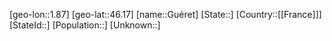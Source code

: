 ﻿---
location: [46.17,1.87]
type: City
tags:
- geo/City


SpocWebEntityId: 30652
isDeleted: false
confidential: public

---
[geo-lon::1.87]
[geo-lat::46.17]
[name::Guéret]
[State::]
[Country::[[France]]]
[StateId::]
[Population::]
[Unknown::]

